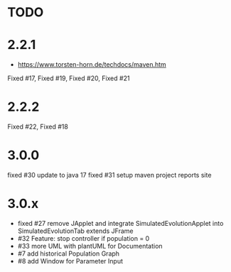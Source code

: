 # TODO

# 2.2.1
* https://www.torsten-horn.de/techdocs/maven.htm

Fixed #17, Fixed #19, Fixed #20, Fixed #21

# 2.2.2
Fixed #22, Fixed #18

# 3.0.0
fixed #30 update to java 17
fixed #31 setup maven project reports site

# 3.0.x
* fixed #27 remove JApplet and integrate SimulatedEvolutionApplet into SimulatedEvolutionTab extends JFrame
* #32 Feature: stop controller if population = 0
* #33 more UML with plantUML for Documentation
* #7  add historical Population Graph
* #8  add Window for Parameter Input 

